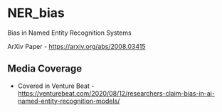# NER_bias
Bias in Named Entity Recognition Systems

ArXiv Paper - https://arxiv.org/abs/2008.03415

## Media Coverage

* Covered in Venture Beat - https://venturebeat.com/2020/08/12/researchers-claim-bias-in-ai-named-entity-recognition-models/
